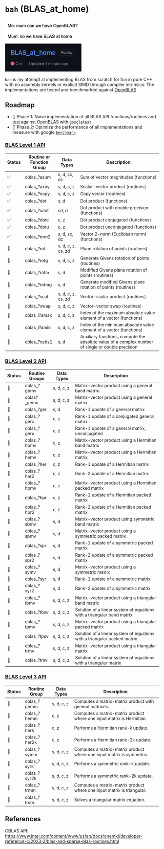 # `bah` (BLAS_at_home)

<img src="./media/BLAS_at_home.png" width=250>

`bah` is my attempt at implementing BLAS from scratch for fun in pure C++ with no assembly kernels or explicit SIMD through compiler intrinsics. The implementations are tested and benchmarked against [OpenBLAS](https://github.com/OpenMathLib/OpenBLAS).

## Roadmap

- [] Phase 1: Naive implementation of all BLAS API functions/routines and test against OpenBLAS with [`googletest`](https://github.com/google/googletest).
- [] Phase 2: Optimize the performance of all implementations and measure with google [`benchmark`](https://github.com/google/benchmark).

### [BLAS Level 1 API](https://www.intel.com/content/www/us/en/docs/onemkl/developer-reference-c/2023-2/blas-level-1-routines-and-functions.html)

| Status | Routine or Function Group | Data Types         | Description                                                                                       |
| ------ | ------------------------- | ------------------ | ------------------------------------------------------------------------------------------------- |
| ✅     | cblas\_?asum              | s, d, sc, dz       | Sum of vector magnitudes (functions)                                                              |
| ✅     | cblas\_?axpy              | s, d, c, z         | Scalar-vector product (routines)                                                                  |
| ✅     | cblas\_?copy              | s, d, c, z         | Copy vector (routines)                                                                            |
| ✅     | cblas\_?dot               | s, d               | Dot product (functions)                                                                           |
| ✅     | cblas\_?sdot              | sd, d              | Dot product with double precision (functions)                                                     |
| ✅     | cblas\_?dotc              | c, z               | Dot product conjugated (functions)                                                                |
| ✅     | cblas\_?dotu              | c, z               | Dot product unconjugated (functions)                                                              |
| ✅     | cblas\_?nrm2              | s, d, sc, dz       | Vector 2-norm (Euclidean norm) (functions)                                                        |
| 🚧     | cblas\_?rot               | s, d, c, z, cs, zd | Plane rotation of points (routines)                                                               |
| 🚧     | cblas\_?rotg              | s, d, c, z         | Generate Givens rotation of points (routines)                                                     |
| 🚧     | cblas\_?rotm              | s, d               | Modified Givens plane rotation of points (routines)                                               |
| 🚧     | cblas\_?rotmg             | s, d               | Generate modified Givens plane rotation of points (routines)                                      |
| 🚧     | cblas\_?scal              | s, d, c, z, cs, zd | Vector-scalar product (routines)                                                                  |
| 🚧     | cblas\_?swap              | s, d, c, z         | Vector-vector swap (routines)                                                                     |
| 🚧     | cblas_i?amax              | s, d, c, z         | Index of the maximum absolute value element of a vector (functions)                               |
| 🚧     | cblas_i?amin              | s, d, c, z         | Index of the minimum absolute value element of a vector (functions)                               |
| 🚧     | cblas\_?cabs1             | s, d               | Auxiliary functions, compute the absolute value of a complex number of single or double precision |

### [BLAS Level 2 API](https://www.intel.com/content/www/us/en/docs/onemkl/developer-reference-c/2023-2/cblas-asum.html)

| Status | Routine Groups | Data Types | Description                                                              |
| ------ | -------------- | ---------- | ------------------------------------------------------------------------ |
| 🚧     | cblas\_?gbmv   | s, d, c, z | Matrix-vector product using a general band matrix                        |
| 🚧     | cblas?\_gemv   | s, d, c, z | Matrix-vector product using a general matrix                             |
| 🚧     | cblas\_?ger    | s, d       | Rank-1 update of a general matrix                                        |
| 🚧     | cblas\_?gerc   | c, z       | Rank-1 update of a conjugated general matrix                             |
| 🚧     | cblas\_?geru   | c, z       | Rank-1 update of a general matrix, unconjugated                          |
| 🚧     | cblas\_?hbmv   | c, z       | Matrix-vector product using a Hermitian band matrix                      |
| 🚧     | cblas\_?hemv   | c, z       | Matrix-vector product using a Hermitian matrix                           |
| 🚧     | cblas\_?her    | c, z       | Rank-1 update of a Hermitian matrix                                      |
| 🚧     | cblas\_?her2   | c, z       | Rank-2 update of a Hermitian matrix                                      |
| 🚧     | cblas\_?hpmv   | c, z       | Matrix-vector product using a Hermitian packed matrix                    |
| 🚧     | cblas\_?hpr    | c, z       | Rank-1 update of a Hermitian packed matrix                               |
| 🚧     | cblas\_?hpr2   | c, z       | Rank-2 update of a Hermitian packed matrix                               |
| 🚧     | cblas\_?sbmv   | s, d       | Matrix-vector product using symmetric band matrix                        |
| 🚧     | cblas\_?spmv   | s, d       | Matrix-vector product using a symmetric packed matrix                    |
| 🚧     | cblas\_?spr    | s, d       | Rank-1 update of a symmetric packed matrix                               |
| 🚧     | cblas\_?spr2   | s, d       | Rank-2 update of a symmetric packed matrix                               |
| 🚧     | cblas\_?symv   | s, d       | Matrix-vector product using a symmetric matrix                           |
| 🚧     | cblas\_?syr    | s, d       | Rank-1 update of a symmetric matrix                                      |
| 🚧     | cblas\_?syr2   | s, d       | Rank-2 update of a symmetric matrix                                      |
| 🚧     | cblas\_?tbmv   | s, d, c, z | Matrix-vector product using a triangular band matrix                     |
| 🚧     | cblas\_?tbsv   | s, d, c, z | Solution of a linear system of equations with a triangular band matrix   |
| 🚧     | cblas\_?tpmv   | s, d, c, z | Matrix-vector product using a triangular packed matrix                   |
| 🚧     | cblas\_?tpsv   | s, d, c, z | Solution of a linear system of equations with a triangular packed matrix |
| 🚧     | cblas\_?trmv   | s, d, c, z | Matrix-vector product using a triangular matrix                          |
| 🚧     | cblas\_?trsv   | s, d, c, z | Solution of a linear system of equations with a triangular matrix        |

### [BLAS Level 3 API](https://www.intel.com/content/www/us/en/docs/onemkl/developer-reference-c/2023-2/blas-level-3-routines.html)

| Status | Routine Group | Data Types | Description                                                            |
| ------ | ------------- | ---------- | ---------------------------------------------------------------------- |
| 🚧     | cblas\_?gemm  | s, d, c, z | Computes a matrix-matrix product with general matrices.                |
| 🚧     | cblas\_?hemm  | c, z       | Computes a matrix-matrix product where one input matrix is Hermitian.  |
| 🚧     | cblas\_?herk  | c, z       | Performs a Hermitian rank-k update.                                    |
| 🚧     | cblas\_?her2k | c, z       | Performs a Hermitian rank-2k update.                                   |
| 🚧     | cblas\_?symm  | s, d, c, z | Computes a matrix-matrix product where one input matrix is symmetric.  |
| 🚧     | cblas\_?syrk  | s, d, c, z | Performs a symmetric rank-k update.                                    |
| 🚧     | cblas\_?syr2k | s, d, c, z | Performs a symmetric rank-2k update.                                   |
| 🚧     | cblas\_?trmm  | s, d, c, z | Computes a matrix-matrix product where one input matrix is triangular. |
| 🚧     | cblas\_?trsm  | s, d, c, z | Solves a triangular matrix equation.                                   |

## References

CBLAS API: https://www.intel.com/content/www/us/en/docs/onemkl/developer-reference-c/2023-2/blas-and-sparse-blas-routines.html
